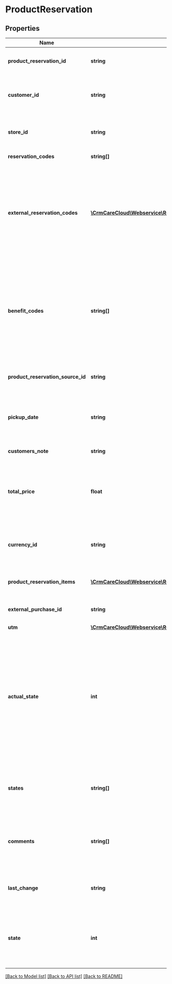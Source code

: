 # ProductReservation

## Properties
Name | Type | Description | Notes
------------ | ------------- | ------------- | -------------
**product_reservation_id** | **string** | The unique id of the product reservation | [optional] 
**customer_id** | **string** | The unique id of the customer, owner of the product reservation | 
**store_id** | **string** | The unique id of the store tied to the reservation | 
**reservation_codes** | **string[]** | Ids of the reservation | [optional] 
**external_reservation_codes** | [**\CrmCareCloud\Webservice\RestApi\Client\Model\ExternalCode[]**](ExternalCode.md) | List of external id codes. Id codes can have different sources. For the list of id sources please contact your account manager. | [optional] 
**benefit_codes** | **string[]** | List of the benefit (rewards, vouchers) codes used in a reservation. After the reservation is delivered, all benefits are applied on the customer&#x27;s account | [optional] 
**product_reservation_source_id** | **string** | The unique id of the product reservation source | 
**pickup_date** | **string** | Date of the reservation pickup in the tied store (YYYY-MM-DD) | [optional] 
**customers_note** | **string** | Customer’s note for the merchant | [optional] 
**total_price** | **float** | Total price of reservation If currency_id, than total_price is mandatory | [optional] 
**currency_id** | **string** | Id of the currency. If total_price is set, than currency_id is mandatory | [optional] 
**product_reservation_items** | [**\CrmCareCloud\Webservice\RestApi\Client\Model\ProductReservationItem[]**](ProductReservationItem.md) | List of the Product Reservation Items | [optional] 
**external_purchase_id** | **string** | The unique external id of the purchase | [optional] 
**utm** | [**\CrmCareCloud\Webservice\RestApi\Client\Model\UTM**](UTM.md) |  | [optional] 
**actual_state** | **int** | Actual state of the product reservation. *Possible values: 0 - Canceled / 1 - Entered / 2 - Accepted / 3 - Ready / 4 - Delivered / 5 - In progress / 6 - Not Picked up / 7 - Ordered / 8 - Being solved /_* | [optional] 
**states** | **string[]** | History of the state values. States are sorted in descending order by time | [optional] 
**comments** | **string[]** | Reservation comments. Comments are sorted in descending order by time | [optional] 
**last_change** | **string** | Date and time of the last change *(YYYY-MM-DD HH:MM:SS)* | [optional] 
**state** | **int** | State of the product reservation *Possible values are: 0 - deleted / 1 - active / 2 - non active* | [optional] 

[[Back to Model list]](../../README.md#documentation-for-models) [[Back to API list]](../../README.md#documentation-for-api-endpoints) [[Back to README]](../../README.md)

